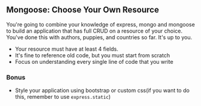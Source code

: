 ## Mongoose: Choose Your Own Resource

You're going to combine your knowledge of express, mongo and mongoose to build an application that has full CRUD on a resource of your choice.  You've done this with authors, puppies, and countries so far.  It's up to you.


* Your resource must have at least 4 fields.
* It's fine to reference old code, but you must start from scratch
* Focus on understanding every single line of code that you write


### Bonus

- Style your application using bootstrap or custom css(if you want to do this, remember to use `express.static`)


